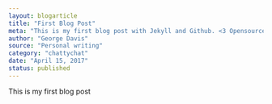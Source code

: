 ```yaml
---
layout: blogarticle
title: "First Blog Post"
meta: "This is my first blog post with Jekyll and Github. <3 Opensource."
author: "George Davis"
source: "Personal writing"
category: "chattychat"
date: "April 15, 2017"
status: published
---
```


<p>This is my first blog post</p>